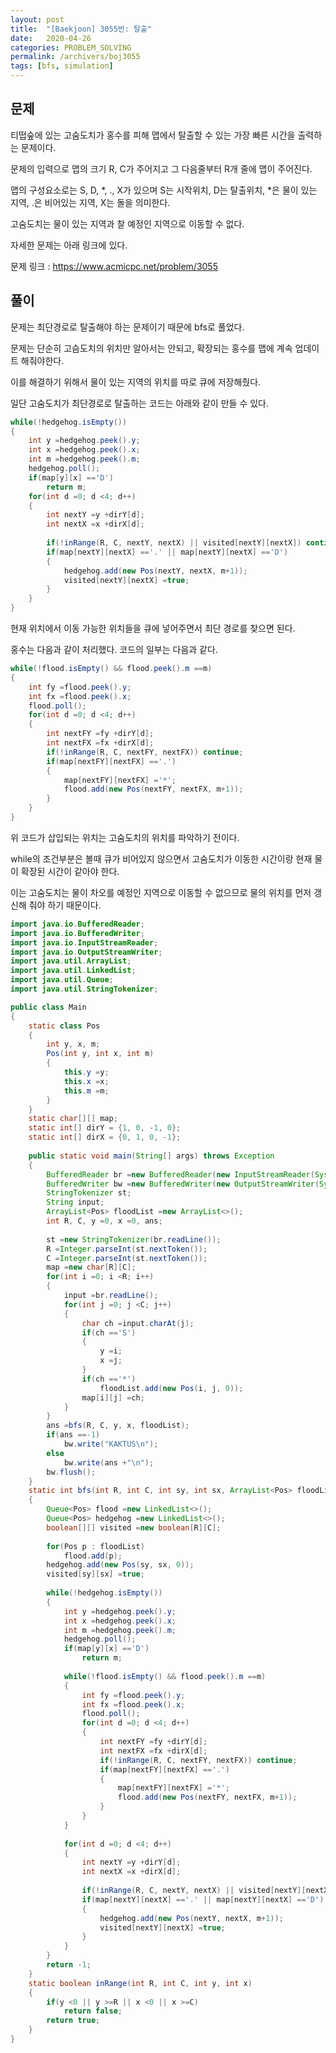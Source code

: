 ```yaml
---
layout: post
title:  "[Baekjoon] 3055번: 탈출"
date:   2020-04-26
categories: PROBLEM_SOLVING
permalink: /archivers/boj3055
tags: [bfs, simulation]
---
```


## 문제

티떱숲에 있는 고숨도치가 홍수를 피해 맵에서 탈출할 수 있는 가장 빠른 시간을 출력하는 문제이다.   

문제의 입력으로 맵의 크기 R, C가 주어지고 그 다음줄부터 R개 줄에 맵이 주어진다.   

맵의 구성요소로는 S, D, *, ., X가 있으며
S는 시작위치, D는 탈출위치, *은 물이 있는 지역, .은 비어있는 지역, X는 돌을 의미한다.   

고숨도치는 물이 있는 지역과 찰 예정인 지역으로 이동할 수 없다.    

자세한 문제는 아래 링크에 있다.   

문제 링크 : <https://www.acmicpc.net/problem/3055>   

## 풀이

문제는 최단경로로 탈출해야 하는 문제이기 때문에 bfs로 풀었다.   

문제는 단순히 고슴도치의 위치만 알아서는 안되고, 확장되는 홍수를 맵에 계속 업데이트 해줘야한다.   

이를 해결하기 위해서 물이 있는 지역의 위치를 따로 큐에 저장해줬다.   

일단 고숨도치가 최단경로로 탈출하는 코드는 아래와 같이 만들 수 있다.   

~~~java
while(!hedgehog.isEmpty())
{
	int y =hedgehog.peek().y;
	int x =hedgehog.peek().x;
	int m =hedgehog.peek().m;
	hedgehog.poll();
	if(map[y][x] =='D')
		return m;
	for(int d =0; d <4; d++)
	{
		int nextY =y +dirY[d];
		int nextX =x +dirX[d];
		
		if(!inRange(R, C, nextY, nextX) || visited[nextY][nextX]) continue;
		if(map[nextY][nextX] =='.' || map[nextY][nextX] =='D')
		{
			hedgehog.add(new Pos(nextY, nextX, m+1));
			visited[nextY][nextX] =true;
		}
	}
}
~~~

현재 위치에서 이동 가능한 위치들을 큐에 넣어주면서 최단 경로를 찾으면 된다.   

홍수는 다음과 같이 처리했다. 코드의 일부는 다음과 같다.   

~~~java
while(!flood.isEmpty() && flood.peek().m ==m)
{
	int fy =flood.peek().y;
	int fx =flood.peek().x;
	flood.poll();
	for(int d =0; d <4; d++)
	{
		int nextFY =fy +dirY[d];
		int nextFX =fx +dirX[d];
		if(!inRange(R, C, nextFY, nextFX)) continue;
		if(map[nextFY][nextFX] =='.')
		{
			map[nextFY][nextFX] ='*';
			flood.add(new Pos(nextFY, nextFX, m+1));
		}
	}
}
~~~

위 코드가 삽입되는 위치는 고숨도치의 위치를 파악하기 전이다.   

while의 조건부분은 볼때 큐가 비어있지 않으면서 고숨도치가 이동한 시간이랑 현재 물이 확장된 시간이 같아야 한다.   

이는 고숨도치는 물이 차오를 예정인 지역으로 이동할 수 없으므로 물의 위치를 먼저 갱신해 줘야 하기 때문이다.   


~~~java
import java.io.BufferedReader;
import java.io.BufferedWriter;
import java.io.InputStreamReader;
import java.io.OutputStreamWriter;
import java.util.ArrayList;
import java.util.LinkedList;
import java.util.Queue;
import java.util.StringTokenizer;

public class Main
{
	static class Pos
	{
		int y, x, m;
		Pos(int y, int x, int m)
		{
			this.y =y;
			this.x =x;
			this.m =m;
		}
	}
	static char[][] map;
	static int[] dirY = {1, 0, -1, 0};
	static int[] dirX = {0, 1, 0, -1};
	
	public static void main(String[] args) throws Exception
	{
		BufferedReader br =new BufferedReader(new InputStreamReader(System.in));
		BufferedWriter bw =new BufferedWriter(new OutputStreamWriter(System.out));
		StringTokenizer st;
		String input;
		ArrayList<Pos> floodList =new ArrayList<>();
		int R, C, y =0, x =0, ans;
		
		st =new StringTokenizer(br.readLine());
		R =Integer.parseInt(st.nextToken());
		C =Integer.parseInt(st.nextToken());
		map =new char[R][C];
		for(int i =0; i <R; i++)
		{
			input =br.readLine();
			for(int j =0; j <C; j++)
			{
				char ch =input.charAt(j);
				if(ch =='S')
				{
					y =i;
					x =j;
				}
				if(ch =='*')
					floodList.add(new Pos(i, j, 0));
				map[i][j] =ch;
			}
		}
		ans =bfs(R, C, y, x, floodList);
		if(ans ==-1)
			bw.write("KAKTUS\n");
		else
			bw.write(ans +"\n");
		bw.flush();
	}
	static int bfs(int R, int C, int sy, int sx, ArrayList<Pos> floodList)
	{
		Queue<Pos> flood =new LinkedList<>();
		Queue<Pos> hedgehog =new LinkedList<>();
		boolean[][] visited =new boolean[R][C];
		
		for(Pos p : floodList)
			flood.add(p);
		hedgehog.add(new Pos(sy, sx, 0));
		visited[sy][sx] =true;
		
		while(!hedgehog.isEmpty())
		{
			int y =hedgehog.peek().y;
			int x =hedgehog.peek().x;
			int m =hedgehog.peek().m;
			hedgehog.poll();
			if(map[y][x] =='D')
				return m;
			
			while(!flood.isEmpty() && flood.peek().m ==m)
			{
				int fy =flood.peek().y;
				int fx =flood.peek().x;
				flood.poll();
				for(int d =0; d <4; d++)
				{
					int nextFY =fy +dirY[d];
					int nextFX =fx +dirX[d];
					if(!inRange(R, C, nextFY, nextFX)) continue;
					if(map[nextFY][nextFX] =='.')
					{
						map[nextFY][nextFX] ='*';
						flood.add(new Pos(nextFY, nextFX, m+1));
					}
				}
			}
			
			for(int d =0; d <4; d++)
			{
				int nextY =y +dirY[d];
				int nextX =x +dirX[d];
				
				if(!inRange(R, C, nextY, nextX) || visited[nextY][nextX]) continue;
				if(map[nextY][nextX] =='.' || map[nextY][nextX] =='D')
				{
					hedgehog.add(new Pos(nextY, nextX, m+1));
					visited[nextY][nextX] =true;
				}
			}
		}
		return -1;
	}
	static boolean inRange(int R, int C, int y, int x)
	{
		if(y <0 || y >=R || x <0 || x >=C)
			return false;
		return true;
	}
}
~~~


